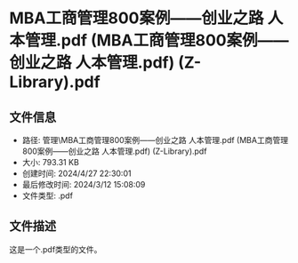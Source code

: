 ﻿# MBA工商管理800案例——创业之路 人本管理.pdf (MBA工商管理800案例——创业之路 人本管理.pdf) (Z-Library).pdf

## 文件信息
- 路径: 管理\MBA工商管理800案例——创业之路 人本管理.pdf (MBA工商管理800案例——创业之路 人本管理.pdf) (Z-Library).pdf
- 大小: 793.31 KB
- 创建时间: 2024/4/27 22:30:01
- 最后修改时间: 2024/3/12 15:08:09
- 文件类型: .pdf

## 文件描述
这是一个.pdf类型的文件。

